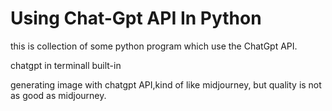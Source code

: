 # Using Chat-Gpt API In Python

this is collection of some python program which use the ChatGpt API.


  chatgpt in terminall built-in
  

  generating image with chatgpt API,kind of like midjourney, but quality is not as good as midjourney.
  



